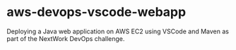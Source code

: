 # aws-devops-vscode-webapp
Deploying a Java web application on AWS EC2 using VSCode and Maven as part of the NextWork DevOps challenge.
